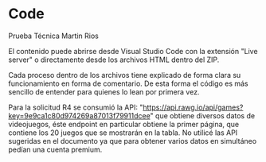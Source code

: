 # Code
Prueba Técnica Martin Rios

El contenido puede abrirse desde Visual Studio Code con la extensión "Live server" o directamente desde los archivos HTML dentro del ZIP.

Cada proceso dentro de los archivos tiene explicado de forma clara su funcionamiento en forma de comentario. De esta forma el código es más sencillo de entender para quienes lo lean por primera vez.

Para la solicitud R4 se consumió la API: "https://api.rawg.io/api/games?key=9e9ca1c80d974269a87013f79911dcee" que obtiene diversos datos de videojuegos, éste endpoint en particular obtiene la primer página, que contiene los 20 juegos que se mostrarán en la tabla. No utilicé las API sugeridas en el documento ya que para obtener varios datos en simultáneo pedían una cuenta premium.
